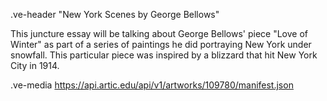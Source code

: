 .ve-header "New York Scenes by George Bellows"

This juncture essay will be talking about George Bellows' piece "Love of Winter" as part of a series of paintings he did portraying New York under snowfall. This particular piece was inspired by a blizzard that hit New York City in 1914.

.ve-media https://api.artic.edu/api/v1/artworks/109780/manifest.json
